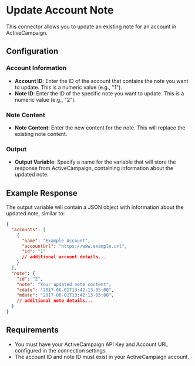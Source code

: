 # Update Account Note

This connector allows you to update an existing note for an account in ActiveCampaign.

## Configuration

### Account Information
- **Account ID**: Enter the ID of the account that contains the note you want to update. This is a numeric value (e.g., "1").
- **Note ID**: Enter the ID of the specific note you want to update. This is a numeric value (e.g., "2").

### Note Content
- **Note Content**: Enter the new content for the note. This will replace the existing note content.

### Output
- **Output Variable**: Specify a name for the variable that will store the response from ActiveCampaign, containing information about the updated note.

## Example Response

The output variable will contain a JSON object with information about the updated note, similar to:

```json
{
  "accounts": [
    {
      "name": "Example Account",
      "accountUrl": "https://www.example.url",
      "id": "1"
      // additional account details...
    }
  ],
  "note": {
    "id": "2",
    "note": "Your updated note content",
    "cdate": "2017-06-01T13:42:13-05:00",
    "mdate": "2017-06-01T13:42:13-05:00",
    // additional note details...
  }
}
```

## Requirements

- You must have your ActiveCampaign API Key and Account URL configured in the connection settings.
- The account ID and note ID must exist in your ActiveCampaign account.